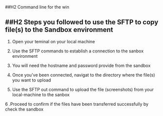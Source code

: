 ##H2 Command line for the win

##H2 Steps you followed to use the SFTP to copy file(s) to the Sandbox environment
---
1. Open your teminal on your local machine

2. Use the SFTP commands to establish a connection to the sanbox environment

3. You will need the hostname and password provide from the sandbox

4. Once you've been connected, navigat to the directory where the file(s) you want to upload

5. Use the SFTP out command to upload the file (screenshots) from your local-machine to the sanbox

6 .Proceed to confirm if the files have been transferred successfully by check the sandbox
